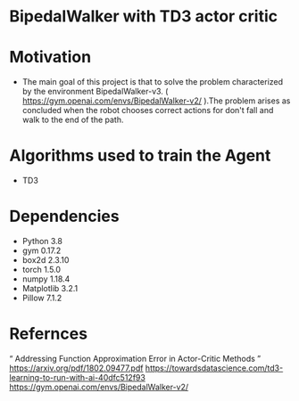 # BipedalWalker with TD3 actor critic

# Motivation
* The main goal of this project is that to solve the problem characterized by the environment BipedalWalker-v3. ( https://gym.openai.com/envs/BipedalWalker-v2/ ).The problem arises as concluded when the robot chooses correct actions for don't fall and walk to the end of the path.

# Algorithms used to train the Agent 
* TD3

# Dependencies
* Python 3.8 
* gym 0.17.2 
* box2d 2.3.10 
* torch 1.5.0 
* numpy 1.18.4 
* Matplotlib 3.2.1 
* Pillow 7.1.2
 
# Refernces
“ Addressing Function Approximation Error in Actor-Critic Methods ” https://arxiv.org/pdf/1802.09477.pdf
https://towardsdatascience.com/td3-learning-to-run-with-ai-40dfc512f93
https://gym.openai.com/envs/BipedalWalker-v2/
